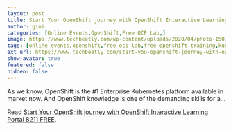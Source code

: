 ```yaml
---
layout: post
title: Start Your OpenShift journey with OpenShift Interactive Learning Portal 8211 FREE
author: gini
categories: [Online Events,OpenShift,Free OCP Lab,]
image: https://www.techbeatly.com/wp-content/uploads/2020/04/photo-1501504905252-473c47e087f8-1-1024x768.jpg
tags: [online events,openshift,free ocp lab,free openshift training,kuberenetes training,kubernetes lab,ocp lab,openshift free lab,openshift training,]
ext_url: https://www.techbeatly.com/start-you-openshift-journey-with-openshift-interactive-learning-portal/
show-avatar: true
featured: false
hidden: false
---
```


As we know, OpenShift is the #1 Enterprise Kubernetes platform available in market now. And OpenShift knowledge is one of the demanding skills for a&#46;&#46;&#46;

Read [Start Your OpenShift journey with OpenShift Interactive Learning Portal 8211 FREE](https://www.techbeatly.com/start-you-openshift-journey-with-openshift-interactive-learning-portal/).